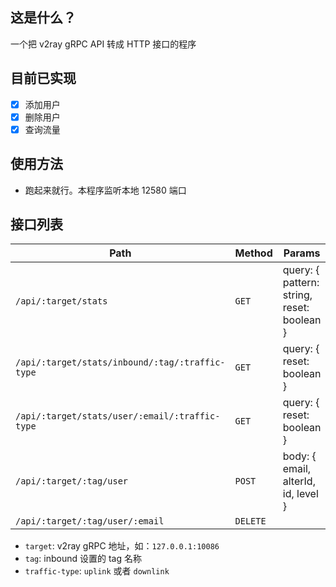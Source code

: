 ## 这是什么？

一个把 v2ray gRPC API 转成 HTTP 接口的程序

## 目前已实现

- [x] 添加用户
- [x] 删除用户
- [x] 查询流量

## 使用方法

- 跑起来就行。本程序监听本地 12580 端口

## 接口列表

| Path | Method | Params  |
| --- | --- | --- |
| `/api/:target/stats` | `GET` | query: { pattern: string, reset: boolean } |
| `/api/:target/stats/inbound/:tag/:traffic-type` | `GET` | query: { reset: boolean } |
| `/api/:target/stats/user/:email/:traffic-type` | `GET` | query: { reset: boolean } |
| `/api/:target/:tag/user` | `POST` | body: { email, alterId, id, level } |
| `/api/:target/:tag/user/:email` | `DELETE` |

- `target`: v2ray gRPC 地址，如：`127.0.0.1:10086`
- `tag`: inbound 设置的 tag 名称
- `traffic-type`: `uplink` 或者 `downlink`